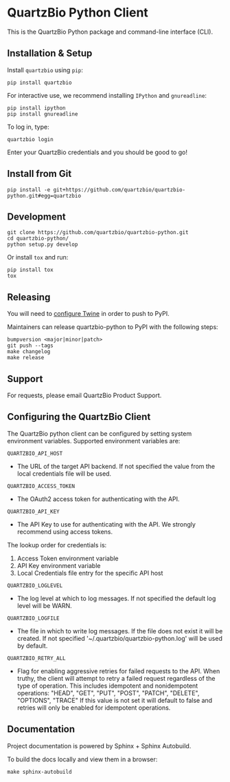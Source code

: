 QuartzBio Python Client
=======================

This is the QuartzBio Python package and command-line interface (CLI).


Installation & Setup
--------------------

Install `quartzbio` using `pip`:

    pip install quartzbio


For interactive use, we recommend installing `IPython` and `gnureadline`:

    pip install ipython
    pip install gnureadline


To log in, type:

    quartzbio login


Enter your QuartzBio credentials and you should be good to go!


Install from Git
----------------

    pip install -e git+https://github.com/quartzbio/quartzbio-python.git#egg=quartzbio


Development
-----------

    git clone https://github.com/quartzbio/quartzbio-python.git
    cd quartzbio-python/
    python setup.py develop


Or install `tox` and run:

    pip install tox
    tox


Releasing
---------

You will need to [configure Twine](https://twine.readthedocs.io/en/latest/#installation) in order to push to PyPI.

Maintainers can release quartzbio-python to PyPI with the following steps:

    bumpversion <major|minor|patch>
    git push --tags
    make changelog
    make release



Support
-------

For requests, please email QuartzBio Product Support.


Configuring the QuartzBio Client
-------

The QuartzBio python client can be configured by setting system environment variables.
Supported environment variables are:

`QUARTZBIO_API_HOST`     
- The URL of the target API backend. 
If not specified the value from the local credentials file will be used.

`QUARTZBIO_ACCESS_TOKEN` 
- The OAuth2 access token for authenticating with the API.

`QUARTZBIO_API_KEY`   
- The API Key to use for authenticating with the API. We strongly recommend using access tokens.

The lookup order for credentials is:
1. Access Token environment variable
2. API Key environment variable
3. Local Credentials file entry for the specific API host

`QUARTZBIO_LOGLEVEL` 
- The log level at which to log messages.
If not specified the default log level will be WARN.

`QUARTZBIO_LOGFILE`        
- The file in which to write log messages. 
If the file does not exist it will be created. 
If not specified '~/.quartzbio/quartzbio-python.log' will be used by default.

`QUARTZBIO_RETRY_ALL`
- Flag for enabling aggressive retries for failed requests to the API.
When truthy, the client will attempt to retry a failed request regardless of the type of operation.
This includes idempotent and nonidempotent operations:
"HEAD", "GET", "PUT", "POST", "PATCH", "DELETE", "OPTIONS", "TRACE"
If this value is not set it will default to false and retries will only be enabled for idempotent operations.


Documentation
-------------

Project documentation is powered by Sphinx + Sphinx Autobuild.

To build the docs locally and view them in a browser:

    make sphinx-autobuild

